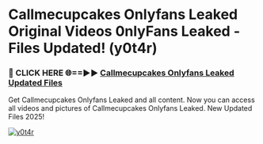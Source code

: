 # Callmecupcakes Onlyfans Leaked Original Videos 0nlyFans Leaked - Files Updated! (y0t4r)

<h3>🔴 CLICK HERE 🌐==►► <a href="https://tinyurl.com/ms9xzufz" rel="nofollow">Callmecupcakes Onlyfans Leaked Updated Files</a></h3>

Get Callmecupcakes Onlyfans Leaked and all content. Now you can access all videos and pictures of Callmecupcakes Onlyfans Leaked. New Updated Files 2025!

[![y0t4r](https://i.imgur.com/PQ7UWWw.gif)](https://tinyurl.com/ms9xzufz)
